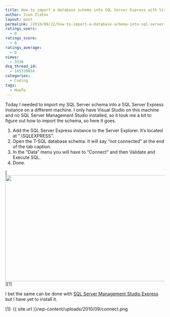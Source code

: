 ```yaml
---
title: How to import a database schema into SQL Server Express with Visual Studio
author: Ivan Zlatev
layout: post
permalink: /2010/09/22/how-to-import-a-database-schema-into-sql-server-express-with-visual-studio/
ratings_users:
  - 0
ratings_score:
  - 0
ratings_average:
  - 0
views:
  - 3330
dsq_thread_id:
  - 145339854
categories:
  - Coding
tags:
  - HowTo
---
```

Today I needed to import my SQL Server schema into a SQL Server Express instance on a different machine. I only have Visual Studio on this machine and no SQL Server Management Studio installed, so it took me a bit to figure out how to import the schema, so here it goes.

  1. Add the SQL Server Express instance to the Server Explorer. It&#8217;s located at &#8220;.\SQLEXPRESS&#8221;.
  2. Open the T-SQL database schema. It will say &#8220;not connected&#8221; at the end of the tab caption.
  3. In the &#8220;Data&#8221; menu you will have to &#8220;Connect&#8221; and then Validate and Execute SQL.
  4. Done.

[<img class="aligncenter size-full wp-image-724" title="connect" src="{{ site.url }}/wp-content/uploads/2010/09/connect.png" alt="" width="694" height="335" />][1]

I bet the same can be done with <a href="http://msdn.microsoft.com/en-us/library/ms365247.aspx" target="_blank">SQL Server Management Studio Express</a> but I have yet to install it.

 [1]: {{ site.url }}/wp-content/uploads/2010/09/connect.png